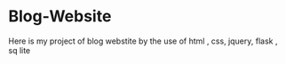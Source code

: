 # Blog-Website
Here is my project of blog webstite by the use of html , css, jquery, flask , sq lite 
